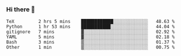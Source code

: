 ### Hi there 👋

<!--
**gustavkrist/gustavkrist** is a ✨ _special_ ✨ repository because its `README.md` (this file) appears on your GitHub profile.

Here are some ideas to get you started:

- 🔭 I’m currently working on ...
- 🌱 I’m currently learning ...
- 👯 I’m looking to collaborate on ...
- 🤔 I’m looking for help with ...
- 💬 Ask me about ...
- 📫 How to reach me: ...
- 😄 Pronouns: ...
- ⚡ Fun fact: ...
-->

<!--START_SECTION:waka-->

```text
TeX         2 hrs 5 mins    ████████████░░░░░░░░░░░░░   48.63 %
Python      1 hr 53 mins    ███████████░░░░░░░░░░░░░░   44.04 %
gitignore   7 mins          ▓░░░░░░░░░░░░░░░░░░░░░░░░   02.92 %
YAML        5 mins          ▓░░░░░░░░░░░░░░░░░░░░░░░░   02.18 %
Bash        3 mins          ▒░░░░░░░░░░░░░░░░░░░░░░░░   01.37 %
Other       1 min           ▒░░░░░░░░░░░░░░░░░░░░░░░░   00.75 %
```

<!--END_SECTION:waka-->
